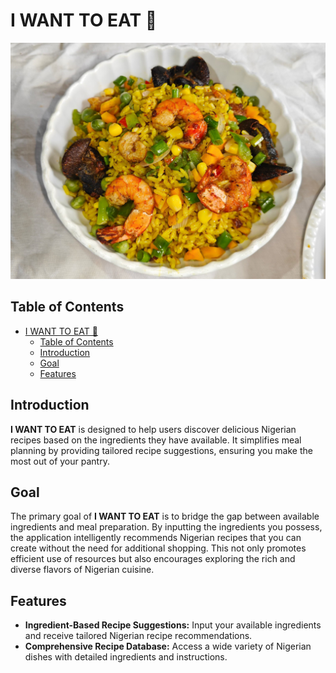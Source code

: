 # I WANT TO EAT 🍲

![I WANT TO EAT Banner](https://github.com/zayneeh/I-Want-To-Cook/blob/main/20241021_212349.jpg)


## Table of Contents
- [I WANT TO EAT 🍲](#i-want-to-eat-)
  - [Table of Contents](#table-of-contents-)
  - [Introduction](#introduction)
  - [Goal](#goal)
  - [Features](#features)


## Introduction

**I WANT TO EAT** is  designed to help users discover delicious Nigerian recipes based on the ingredients they have available.  It simplifies meal planning by providing tailored recipe suggestions, ensuring you make the most out of your pantry.

## Goal

The primary goal of **I WANT TO EAT** is to bridge the gap between available ingredients and meal preparation. By inputting the ingredients you possess, the application intelligently recommends Nigerian recipes that you can create without the need for additional shopping. This not only promotes efficient use of resources but also encourages exploring the rich and diverse flavors of Nigerian cuisine.

## Features

- **Ingredient-Based Recipe Suggestions:** Input your available ingredients and receive tailored Nigerian recipe recommendations.
- **Comprehensive Recipe Database:** Access a wide variety of Nigerian dishes with detailed ingredients and instructions.
